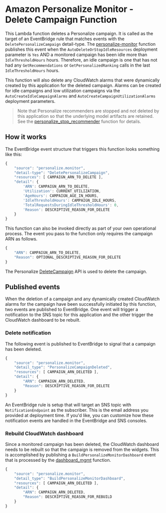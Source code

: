 # Amazon Personalize Monitor - Delete Campaign Function

This Lambda function deletes a Personalize campaign. It is called as the target of an EventBridge rule that matches events with the `DeletePersonalizeCampaign` detail-type. The [personalize-monitor](../personalize_monitor_function/) function publishes this event when the `AutoDeleteOrStopIdleResources` deployment parameter is `Yes` AND a monitored campaign has been idle more than `IdleThresholdHours` hours. Therefore, an idle campaign is one that has not had any `GetRecommendations` or `GetPersonalizedRanking` calls in the last `IdleThresholdHours` hours.

This function will also delete any CloudWatch alarms that were dynamically created by this application for the deleted campaign. Alarms can be created for idle campaigns and low utilization campaigns via the `AutoCreateIdleCampaignAlarms` and `AutoCreateCampaignUtilizationAlarms` deployment parameters.

> Note that Personalize recommenders are stopped and not deleted by this application so that the underlying model artifacts are retained. See the [personalize_stop_recommender](../personalize_stop_recommender_function/) function for details.

## How it works

The EventBridge event structure that triggers this function looks something like this:

```javascript
{
    "source": "personalize.monitor",
    "detail-type": "DeletePersonalizeCampaign",
    "resources": [ CAMPAIGN_ARN_TO_DELETE ],
    "detail": {
        'ARN': CAMPAIGN_ARN_TO_DELETE,
        'Utilization': CURRENT_UTILIZATION,
        'AgeHours': CAMPAIGN_AGE_IN_HOURS,
        'IdleThresholdHours': CAMPAIGN_IDLE_HOURS,
        'TotalRequestsDuringIdleThresholdHours': 0,
        'Reason': DESCRIPTIVE_REASON_FOR_DELETE
    }
}
```

This function can also be invoked directly as part of your own operational process. The event you pass to the function only requires the campaign ARN as follows.

```javascript
{
    "ARN": CAMPAIGN_ARN_TO_DELETE,
    "Reason": OPTIONAL_DESCRIPTIVE_REASON_FOR_DELETE
}
```

The Personalize [DeleteCampaign](https://docs.aws.amazon.com/personalize/latest/dg/API_DeleteCampaign.html) API is used to delete the campaign.

## Published events

When the deletion of a campaign and any dynamically created CloudWatch alarms for the campaign have been successfully initiated by this function, two events are published to EventBridge. One event will trigger a notification to the SNS topic for this application and the other trigger the CloudWatch dashboard to be rebuilt.

### Delete notification

The following event is published to EventBridge to signal that a campaign has been deleted.

```javascript
{
    "source": "personalize.monitor",
    "detail_type": "PersonalizeCampaignDeleted",
    "resources": [ CAMPAIGN_ARN_DELETED ],
    "detail": {
        "ARN": CAMPAIGN_ARN_DELETED,
        "Reason": DESCRIPTIVE_REASON_FOR_DELETE
    }
}
```

An EventBridge rule is setup that will target an SNS topic with `NotificationEndpoint` as the subscriber. This is the email address you provided at deployment time. If you'd like, you can customize how these notification events are handled in the EventBridge and SNS consoles.

### Rebuild CloudWatch dashboard

Since a monitored campaign has been deleted, the CloudWatch dashboard needs to be rebuilt so that the campaign is removed from the widgets. This is accomplished by publishing a `BuildPersonalizeMonitorDashboard` event that is processed by the [dashboard_mgmt](../dashboard_mgmt_function/) function.

```javascript
{
    "source": "personalize.monitor",
    "detail_type": "BuildPersonalizeMonitorDashboard",
    "resources": [ CAMPAIGN_ARN_DELETED ],
    "detail": {
        "ARN": CAMPAIGN_ARN_DELETED,
        "Reason": DESCRIPTIVE_REASON_FOR_REBUILD
    }
}
```
